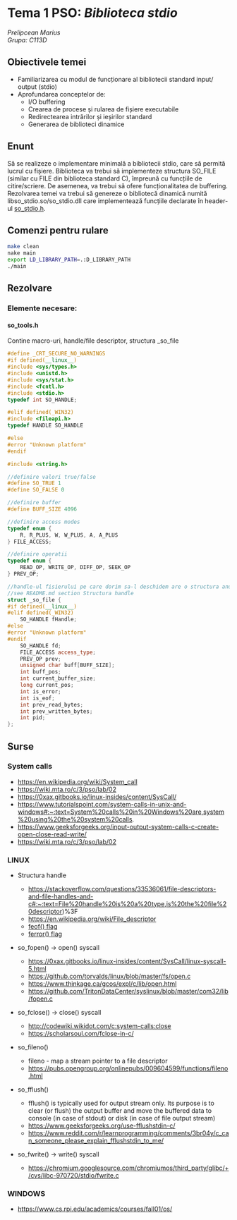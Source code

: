 # Tema 1 PSO: _Biblioteca stdio_
_Prelipcean Marius_<br/>
_Grupa: C113D_

## Obiectivele temei
* Familiarizarea cu modul de funcționare al bibliotecii standard input/​output (stdio)
* Aprofundarea conceptelor de:
  * I/O buffering
  * Crearea de procese și rularea de fișiere executabile
  * Redirectearea intrărilor și ieșirilor standard
  * Generarea de biblioteci dinamice

## Enunt
Să se realizeze o implementare minimală a bibliotecii stdio, care să permită lucrul cu fișiere. Biblioteca va trebui să implementeze structura SO_FILE (similar cu FILE din biblioteca standard C), împreună cu funcțiile de citire/scriere. De asemenea, va trebui să ofere funcționalitatea de buffering. <br/>
Rezolvarea temei va trebui să genereze o bibliotecă dinamică numită libso_stdio.so/so_stdio.dll care implementează funcțiile declarate în header-ul [so_stdio.h](https://github.com/systems-cs-pub-ro/so/blob/master/assignments/2-stdio/util/so_stdio.h).

## Comenzi pentru rulare
```bash 
make clean
nake main
export LD_LIBRARY_PATH=.:D_LIBRARY_PATH
./main
```

## Rezolvare
### Elemente necesare:
#### so_tools.h
Contine macro-uri, handle/file descriptor, structura _so_file<br/>
```c++
#define _CRT_SECURE_NO_WARNINGS
#if defined(__linux__)
#include <sys/types.h>
#include <unistd.h>
#include <sys/stat.h>
#include <fcntl.h>
#include <stdio.h>
typedef int SO_HANDLE;

#elif defined(_WIN32)
#include <fileapi.h>
typedef HANDLE SO_HANDLE

#else
#error "Unknown platform"
#endif

#include <string.h>

//definire valori true/false
#define SO_TRUE 1
#define SO_FALSE 0

//definire buffer
#define BUFF_SIZE 4096

//definire access modes
typedef enum {
	R, R_PLUS, W, W_PLUS, A, A_PLUS
} FILE_ACCESS;

//definire operatii
typedef enum {
	READ_OP, WRITE_OP, DIFF_OP, SEEK_OP
} PREV_OP;

//handle-ul fisierului pe care dorim sa-l deschidem are o structura anume
//see README.md section Structura handle
struct _so_file {
#if defined(__linux__)
#elif defined(_WIN32)
    SO_HANDLE fHandle;
#else
#error "Unknown platform"
#endif
    SO_HANDLE fd;                       
	FILE_ACCESS access_type;
	PREV_OP prev;
	unsigned char buff[BUFF_SIZE];
	int buff_pos;
	int current_buffer_size;
	long current_pos;
	int is_error;
	int is_eof;
	int prev_read_bytes;
	int prev_written_bytes;
	int pid;
};
```

## Surse
### System calls
* https://en.wikipedia.org/wiki/System_call
* https://wiki.mta.ro/c/3/pso/lab/02
* https://0xax.gitbooks.io/linux-insides/content/SysCall/
* https://www.tutorialspoint.com/system-calls-in-unix-and-windows#:~:text=System%20calls%20in%20Windows%20are,system%20using%20the%20system%20calls.
* https://www.geeksforgeeks.org/input-output-system-calls-c-create-open-close-read-write/
* https://wiki.mta.ro/c/3/pso/lab/02

### LINUX 
* Structura handle
  * https://stackoverflow.com/questions/33536061/file-descriptors-and-file-handles-and-c#:~:text=File%20handle%20is%20a%20type,is%20the%20file%20descriptor)%3F
  * https://en.wikipedia.org/wiki/File_descriptor
  * [feof() flag](https://stackoverflow.com/questions/12337614/how-feof-works-in-c)
  * [ferror() flag](https://www.ibm.com/docs/en/zos/2.3.0?topic=functions-ferror-test-read-write-errors)

* so_fopen() -> open() syscall
  * https://0xax.gitbooks.io/linux-insides/content/SysCall/linux-syscall-5.html
  * https://github.com/torvalds/linux/blob/master/fs/open.c
  * https://www.thinkage.ca/gcos/expl/c/lib/open.html
  * https://github.com/TritonDataCenter/syslinux/blob/master/com32/lib/fopen.c

* so_fclose() -> close() syscall
  * http://codewiki.wikidot.com/c:system-calls:close
  * https://scholarsoul.com/fclose-in-c/

* so_fileno()
  * fileno - map a stream pointer to a file descriptor
  * https://pubs.opengroup.org/onlinepubs/009604599/functions/fileno.html

* so_fflush()
  * fflush() is typically used for output stream only. Its purpose is to clear (or flush) the output buffer and move the buffered data to console (in case of stdout) or disk (in case of file output stream)
  * https://www.geeksforgeeks.org/use-fflushstdin-c/
  * https://www.reddit.com/r/learnprogramming/comments/3br04y/c_can_someone_please_explain_fflushstdin_to_me/

* so_fwrite() -> write() syscall
  * https://chromium.googlesource.com/chromiumos/third_party/glibc/+/cvs/libc-970720/stdio/fwrite.c

### WINDOWS
  * https://www.cs.rpi.edu/academics/courses/fall01/os/
